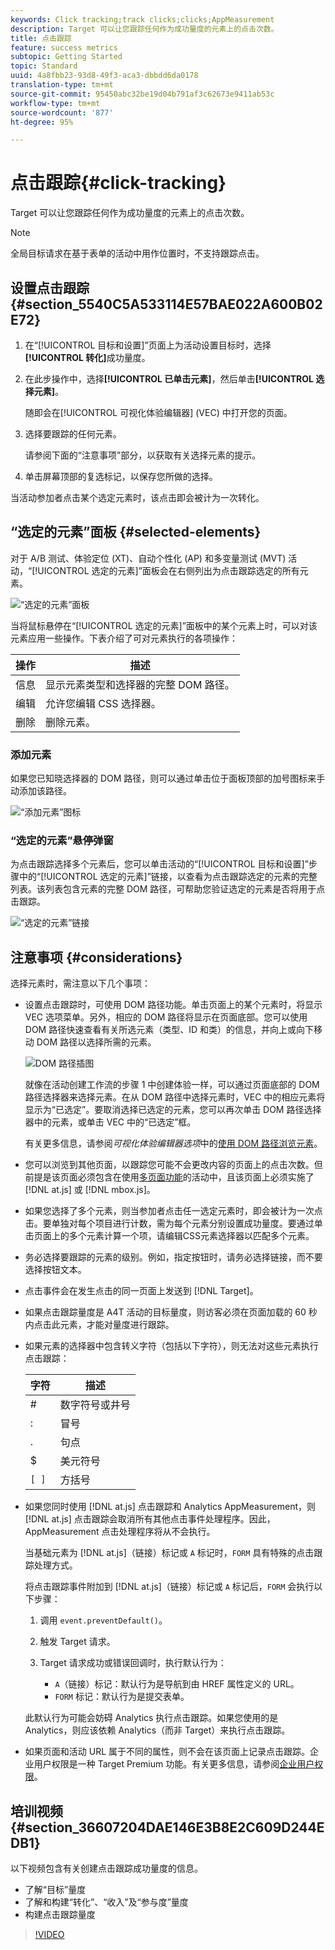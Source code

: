 ```yaml
---
keywords: Click tracking;track clicks;clicks;AppMeasurement
description: Target 可以让您跟踪任何作为成功量度的元素上的点击次数。
title: 点击跟踪
feature: success metrics
subtopic: Getting Started
topic: Standard
uuid: 4a8fbb23-93d8-49f3-aca3-dbbdd6da0178
translation-type: tm+mt
source-git-commit: 95450abc32be19d04b791af3c62673e9411ab53c
workflow-type: tm+mt
source-wordcount: '877'
ht-degree: 95%

---
```



# 点击跟踪{#click-tracking}

Target 可以让您跟踪任何作为成功量度的元素上的点击次数。

>[!NOTE]
>
>全局目标请求在基于表单的活动中用作位置时，不支持跟踪点击。

## 设置点击跟踪 {#section_5540C5A533114E57BAE022A600B02E72}

1. 在“[!UICONTROL 目标和设置]”页面上为活动设置目标时，选择&#x200B;**[!UICONTROL 转化]**&#x200B;成功量度。
1. 在此步操作中，选择&#x200B;**[!UICONTROL 已单击元素]**，然后单击&#x200B;**[!UICONTROL 选择元素]**。

   随即会在[!UICONTROL 可视化体验编辑器] (VEC) 中打开您的页面。

1. 选择要跟踪的任何元素。

   请参阅下面的“注意事项”部分，以获取有关选择元素的提示。

1. 单击屏幕顶部的复选标记，以保存您所做的选择。

当活动参加者点击某个选定元素时，该点击即会被计为一次转化。

## “选定的元素”面板 {#selected-elements}

对于 A/B 测试、体验定位 (XT)、自动个性化 (AP) 和多变量测试 (MVT) 活动，“[!UICONTROL 选定的元素]”面板会在右侧列出为点击跟踪选定的所有元素。

![“选定的元素”面板](/help/c-activities/r-success-metrics/assets/selected-elements.png)

当将鼠标悬停在“[!UICONTROL 选定的元素]”面板中的某个元素上时，可以对该元素应用一些操作。下表介绍了可对元素执行的各项操作：

| 操作 | 描述 |
| --- | --- |
| 信息 | 显示元素类型和选择器的完整 DOM 路径。 |
| 编辑 | 允许您编辑 CSS 选择器。 |
| 删除 | 删除元素。 |

### 添加元素

如果您已知晓选择器的 DOM 路径，则可以通过单击位于面板顶部的加号图标来手动添加该路径。

![“添加元素”图标](/help/c-activities/r-success-metrics/assets/add-element.png)

### “选定的元素”悬停弹窗

为点击跟踪选择多个元素后，您可以单击活动的“[!UICONTROL 目标和设置]”步骤中的“[!UICONTROL 选定的元素]”链接，以查看为点击跟踪选定的元素的完整列表。该列表包含元素的完整 DOM 路径，可帮助您验证选定的元素是否将用于点击跟踪。

![“选定的元素”链接](/help/c-activities/r-success-metrics/assets/elements-selected-link.png)

## 注意事项 {#considerations}

选择元素时，需注意以下几个事项：

* 设置点击跟踪时，可使用 DOM 路径功能。单击页面上的某个元素时，将显示 VEC 选项菜单。另外，相应的 DOM 路径将显示在页面底部。您可以使用 DOM 路径快速查看有关所选元素（类型、ID 和类）的信息，并向上或向下移动 DOM 路径以选择所需的元素。

   ![DOM 路径插图](/help/c-activities/r-success-metrics/assets/click-tracking-dom.png)

   就像在活动创建工作流的步骤 1 中创建体验一样，可以通过页面底部的 DOM 路径选择器来选择元素。在从 DOM 路径中选择元素时，VEC 中的相应元素将显示为“已选定”。要取消选择已选定的元素，您可以再次单击 DOM 路径选择器中的元素，或单击 VEC 中的“已选定”框。

   有关更多信息，请参阅&#x200B;*可视化体验编辑器选项*&#x200B;中的[使用 DOM 路径浏览元素](/help/c-experiences/c-visual-experience-composer/viztarget-options.md#dom-path)。

* 您可以浏览到其他页面，以跟踪您可能不会更改内容的页面上的点击次数。但前提是该页面必须包含在使用[多页面功能](/help/c-experiences/c-visual-experience-composer/multipage-activity.md#concept_277E096063E14813AC5D8EDFA1D2ED48)的活动中，且该页面上必须实施了 [!DNL at.js] 或 [!DNL mbox.js]。
* 如果您选择了多个元素，则当参加者点击任一选定元素时，即会被计为一次点击。要单独对每个项目进行计数，需为每个元素分别设置成功量度。要通过单击页面上的多个元素计算一个项，请编辑CSS元素选择器以匹配多个元素。
* 务必选择要跟踪的元素的级别。例如，指定按钮时，请务必选择链接，而不要选择按钮文本。
* 点击事件会在发生点击的同一页面上发送到 [!DNL Target]。
* 如果点击跟踪量度是 A4T 活动的目标量度，则访客必须在页面加载的 60 秒内点击此元素，才能对量度进行跟踪。
* 如果元素的选择器中包含转义字符（包括以下字符），则无法对这些元素执行点击跟踪：

   | 字符 | 描述 |
   |---|---|
   | # | 数字符号或井号 |
   | : | 冒号 |
   | . | 句点 |
   | $ | 美元符号 |
   | `[ ]` | 方括号 |

* 如果您同时使用 [!DNL at.js] 点击跟踪和 Analytics AppMeasurement，则 [!DNL at.js] 点击跟踪会取消所有其他点击事件处理程序。因此，AppMeasurement 点击处理程序将从不会执行。

   当基础元素为 [!DNL at.js]（链接）标记或 `A` 标记时，`FORM` 具有特殊的点击跟踪处理方式。

   将点击跟踪事件附加到 [!DNL at.js]（链接）标记或 `A` 标记后，`FORM` 会执行以下步骤：

   1. 调用 `event.preventDefault()`。

   1. 触发 Target 请求。

   1. Target 请求成功或错误回调时，执行默认行为：

      * `A`（链接）标记：默认行为是导航到由 HREF 属性定义的 URL。
      * `FORM` 标记：默认行为是提交表单。

   此默认行为可能会妨碍 Analytics 执行点击跟踪。如果您使用的是 Analytics，则应该依赖 Analytics（而非 Target）来执行点击跟踪。

* 如果页面和活动 URL 属于不同的属性，则不会在该页面上记录点击跟踪。企业用户权限是一种 Target Premium 功能。有关更多信息，请参阅[企业用户权限](/help/administrating-target/c-user-management/property-channel/property-channel.md)。

## 培训视频 {#section_36607204DAE146E3B8E2C609D244EDB1}

以下视频包含有关创建点击跟踪成功量度的信息。

* 了解“目标”量度
* 了解和构建“转化”、“收入”及“参与度”量度
* 构建点击跟踪量度

>[!VIDEO](https://video.tv.adobe.com/v/17380)